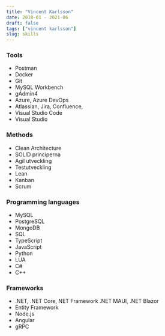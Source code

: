 ```yaml
---
title: "Vincent Karlsson"
date: 2018-01 - 2021-06
draft: false
tags: ["vincent karlsson"]
slug: skills
---
```


 
### <Icon name="carbon:tools" :size="2rem"></Icon>  Tools

* Postman
* Docker
* Git
* MySQL Workbench
* gAdmin4
* Azure, Azure DevOps
* Atlassian, Jira, Confluence,
* Visual Studio Code
* Visual Studio

### <Icon name="iconoir:agile" :size="2rem"></Icon> Methods 

* Clean Architecture
* SOLID principerna
* Agil utveckling 
* Testutveckling
* Lean
* Kanban
* Scrum

### <Icon name="solar:programming-broken" :size="2rem"></Icon> Programming languages

* MySQL
* PostgreSQL
* MongoDB
* SQL
* TypeScript
* JavaScript
* Python
* LUA
* C#
* C++

### <Icon name="simple-icons:framework" :size="2rem"></Icon> Frameworks


* .NET, .NET Core, NET Framework .NET MAUI, .NET Blazor 
* Entity Framework
* Node.js
* Angular
* gRPC
